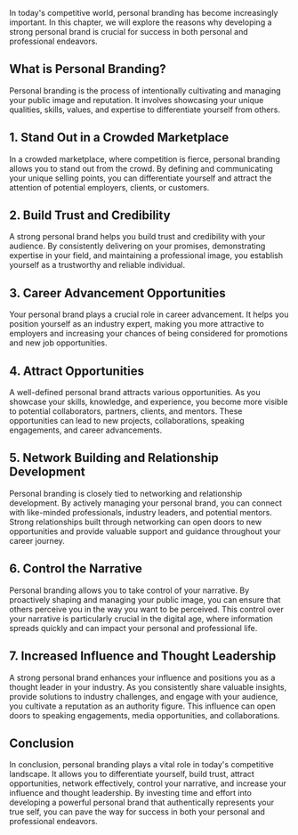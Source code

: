 
In today's competitive world, personal branding has become increasingly important. In this chapter, we will explore the reasons why developing a strong personal brand is crucial for success in both personal and professional endeavors.

**What is Personal Branding?**
------------------------------

Personal branding is the process of intentionally cultivating and managing your public image and reputation. It involves showcasing your unique qualities, skills, values, and expertise to differentiate yourself from others.

**1. Stand Out in a Crowded Marketplace**
-----------------------------------------

In a crowded marketplace, where competition is fierce, personal branding allows you to stand out from the crowd. By defining and communicating your unique selling points, you can differentiate yourself and attract the attention of potential employers, clients, or customers.

**2. Build Trust and Credibility**
----------------------------------

A strong personal brand helps you build trust and credibility with your audience. By consistently delivering on your promises, demonstrating expertise in your field, and maintaining a professional image, you establish yourself as a trustworthy and reliable individual.

**3. Career Advancement Opportunities**
---------------------------------------

Your personal brand plays a crucial role in career advancement. It helps you position yourself as an industry expert, making you more attractive to employers and increasing your chances of being considered for promotions and new job opportunities.

**4. Attract Opportunities**
----------------------------

A well-defined personal brand attracts various opportunities. As you showcase your skills, knowledge, and experience, you become more visible to potential collaborators, partners, clients, and mentors. These opportunities can lead to new projects, collaborations, speaking engagements, and career advancements.

**5. Network Building and Relationship Development**
----------------------------------------------------

Personal branding is closely tied to networking and relationship development. By actively managing your personal brand, you can connect with like-minded professionals, industry leaders, and potential mentors. Strong relationships built through networking can open doors to new opportunities and provide valuable support and guidance throughout your career journey.

**6. Control the Narrative**
----------------------------

Personal branding allows you to take control of your narrative. By proactively shaping and managing your public image, you can ensure that others perceive you in the way you want to be perceived. This control over your narrative is particularly crucial in the digital age, where information spreads quickly and can impact your personal and professional life.

**7. Increased Influence and Thought Leadership**
-------------------------------------------------

A strong personal brand enhances your influence and positions you as a thought leader in your industry. As you consistently share valuable insights, provide solutions to industry challenges, and engage with your audience, you cultivate a reputation as an authority figure. This influence can open doors to speaking engagements, media opportunities, and collaborations.

**Conclusion**
--------------

In conclusion, personal branding plays a vital role in today's competitive landscape. It allows you to differentiate yourself, build trust, attract opportunities, network effectively, control your narrative, and increase your influence and thought leadership. By investing time and effort into developing a powerful personal brand that authentically represents your true self, you can pave the way for success in both your personal and professional endeavors.
